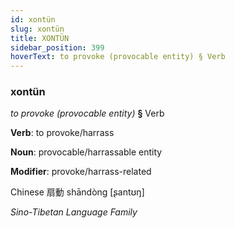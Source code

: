 ```yaml
---
id: xontün
slug: xontün
title: XONTÜN
sidebar_position: 399
hoverText: to provoke (provocable entity) § Verb
---
```


### xontün

*to provoke (provocable entity)* **§** Verb

**Verb**: to provoke/harrass

**Noun**: provocable/harrassable entity

**Modifier**: provoke/harrass-related

Chinese 扇動 shāndòng [ʂantʊŋ]

*Sino-Tibetan Language Family*